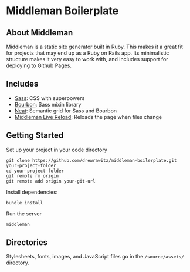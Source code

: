 # Middleman Boilerplate

## About Middleman

Middleman is a static site generator built in Ruby. This makes it a great fit
for projects that may end up as a Ruby on Rails app. Its minimalistic structure
makes it very easy to work with, and includes support for deploying to Github
Pages.

## Includes

* [Sass](http://sass-lang.com):
  CSS with superpowers
* [Bourbon](http://bourbon.io):
  Sass mixin library
* [Neat](http://neat.bourbon.io):
  Semantic grid for Sass and Bourbon
* [Middleman Live Reload](https://github.com/middleman/middleman-livereload):
  Reloads the page when files change

## Getting Started

Set up your project in your code directory
```
git clone https://github.com/drewrawitz/middleman-boilerplate.git your-project-folder
cd your-project-folder
git remote rm origin
git remote add origin your-git-url
```

Install dependencies:
```
bundle install
```

Run the server
```
middleman
```

## Directories

Stylesheets, fonts, images, and JavaScript files go in the `/source/assets/` directory.
